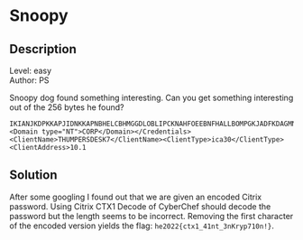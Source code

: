 # Snoopy

## Description
Level: easy<br/>
Author: PS

Snoopy dog found something interesting.
Can you get something interesting out of the 256 bytes he found?

```
IKIANJKDPKKAPJIDNKKAPNBHELCBHMGGDLOBLIPCKNAHFOEEBNFHALLBOMPGKJADFKDAGMNGIIGCDPEFBINCIPNFIMKGPPLFOMLGOKFAAIECBPJFM</Password><Domain type="NT">CORP</Domain></Credentials><ClientName>THUMPERSDESK7</ClientName><ClientType>ica30</ClientType><ClientAddress>10.1
```

## Solution

After some googling I found out that we are given an encoded Citrix password. Using Citrix CTX1 Decode of CyberChef
should decode the password but the length seems to be incorrect. Removing the first character of the encoded version
yields the flag: `he2022{ctx1_41nt_3nKryp710n!}`.

